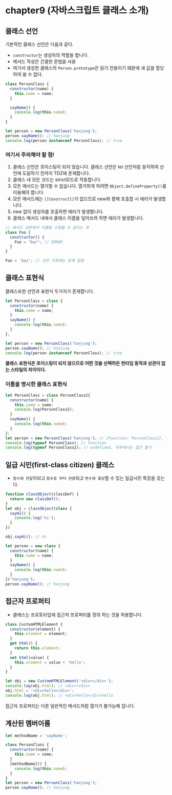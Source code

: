 # chapter9 (자바스크립트 클래스 소개)

## 클래스 선언
기본적인 클래스 선언은 다음과 같다.
* `constructor`는 생성자의 역할을 합니다.
* 메서드 작성은 간결한 문법을 사용
* 여기서 생성한 클래스의 `Person.prototype`은 읽기 전용이기 떄문에 새 값을 할당하여 쓸 수 없다.

```js
class PersonClass {
  constructor(name) {
    this.name = name;
  }

  sayName() {
    console.log(this.name);
  }
}

let person = new PersonClass('hanjung');
person.sayName(); // hanjung
console.log(person instanceof PersonClass); // true
```

### 여기서 주의해야 할 점!
1. 클래스 선언은 호이스팅이 되지 않습니다. 클래스 선언은 let 선언처럼 동작하여 선언에 도달하기 전까지 TDZ에 존재합니다.
2. 클래스 내 모든 코드는 strict모드로 작동합니다.
3. 모든 메서드는 열거할 수 없습니다. 열거하게 하려면 `Object.defineProperty()`를 이용해야 합니다.
4. 모든 메서드에는 `[[Construct]]`가 없으므로 new와 함께 호출할 시 에러가 발생합니다.
5. new 없이 생성자를 호출하면 에러가 발생합니다.
6. 클래스 메서드 내에서 클래스 이름을 덮어쓰려 하면 에러가 발생합니다.

```js
// 메서드 내부에서 이름을 수정할 수 없다는 뜻 
class Foo {
  constructor() {
    Foo = "bar"; // ERROR
  }
}

Foo = 'baz'; // 선언 이후에는 문제 없음
```

## 클래스 표현식
클래스또한 선언과 표현식 두가지가 존재합니다.

```js
let PersonClass = class {
  constructor(name) {
    this.name = name;
  }
  sayName() {
    console.log(this.name);
  }
};

let person = new PersonClass('hanjung');
person.sayName(); // hanjung
console.log(person instanceof PersonClass); // true
```

**클래스 표현식은 호이스팅이 되지 않으므로 어떤 것을 선택하든 런타임 동작과 상관이 없는 스타일의 차이이다.**

### 이름을 명시한 클래스 표현식

```js
let PersonClass = class PersonClass2{
  constructor(name) {
    this.name = name;
    console.log(PersonClass2);
  }
  sayName() {
    console.log(this.name);
  }
};
let person = new PersonClass('hanjung'); // [Function: PersonClass2], 내부에서만 쓸 수 있음
console.log(typeof PersonClass); // function
console.log(typeof PersonClass2); // undefined, 외부에서는 접근 불가
```

## 일급 시민(first-class citizen) 클래스
* `함수에 전달`이되고 `함수로 부터 반환`되고 `변수에 할당`할 수 있는 일급시민 특징을 갖는다.

```js
function classObject(classDef) {
  return new classDef();
}
let obj = classObject(class {
  sayHi() {
    console.log('hi');
  }
})

obj.sayHi(); // hi

let person = new class {
  constructor(name) {
    this.name = name;
  }
  sayName() {
    console.log(this.name);
  }
}('hanjung');
person.sayName(); // hanjung
```

## 접근자 프로퍼티
* 클래스는 프로토타입에 접근자 프로퍼티를 정의 하는 것을 허용합니다.

```js
class CustomHTMLElement {
  constructor(element) {
    this.element = element;
  }
  get html() {
    return this.element;
  }
  set html(value) {
    this.element = value + 'hello';
  }
}

let obj = new CustomHTMLElement('<div></div>');
console.log(obj.html); // <div></div>
obj.html = '<div>hello</div>';
console.log(obj.html); // <div>hello</div>hello
```

접근자 프로퍼티는 다른 일반적인 메서드처럼 열거가 불가능해 집니다.

## 계산된 멤버이름

```js
let methodName = 'sayName';

class PersonClass {
  constructor(name) {
    this.name = name;
  }
  [methodName]() {
    console.log(this.name);
  }
}
let person = new PersonClass('hanjung');
person.sayName(); // hanjung
```